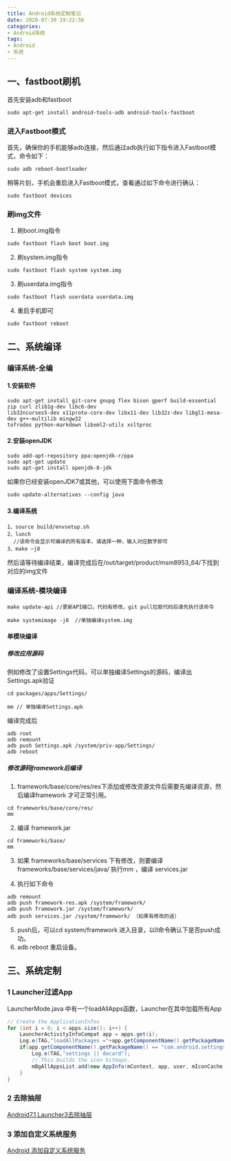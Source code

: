 ```yaml
---
title: Android系统定制笔记
date: 2020-07-30 19:22:56
categories: 
- Android系统
tags:
- Android
- 系统
---
```


## 一、fastboot刷机

首先安装adb和fastboot

`sudo apt-get install android-tools-adb android-tools-fastboot`

### 进入Fastboot模式

首先，确保你的手机能够adb连接，然后通过adb执行如下指令进入Fastboot模式，命令如下：

```
sudo adb reboot-bootloader
```

稍等片刻，手机会重启进入Fastboot模式，查看通过如下命令进行确认：

```
sudo fastboot devices
```

### 刷img文件

1. 刷boot.img指令

```
sudo fastboot flash boot boot.img
```

2. 刷system.img指令

```
sudo fastboot flash system system.img
```

3. 刷userdata.img指令

```
sudo fastboot flash userdata userdata.img
```

4. 重启手机即可

```
sudo fastboot reboot
```

## 二、系统编译

### 编译系统-全编

#### 1.安装软件

```
sudo apt-get install git-core gnupg flex bison gperf build-essential zip curl zlib1g-dev libc6-dev
lib32ncurses5-dev x11proto-core-dev libx11-dev lib32z-dev libgl1-mesa-dev g++-multilib mingw32
tofrodos python-markdown libxml2-utils xsltproc
```

#### 2.安装openJDK

```
sudo add-apt-repository ppa:openjdk-r/ppa 
sudo apt-get update
sudo apt-get install openjdk-8-jdk 
```

如果你已经安装openJDK7或其他，可以使用下面命令修改

```
sudo update-alternatives --config java 
```

#### 3.编译系统

```
1、source build/envsetup.sh
2、lunch
  //该命令会显示可编译的所有版本，请选择一种，输入对应数字即可
3、make –j8
```

然后请等待编译结束，编译完成后在/out/target/product/msm8953_64/下找到对应的img文件

### 编译系统-模块编译

```
make update-api //更新API接口，代码有修改，git pull拉取代码后请先执行该命令

make systemimage -j8  //单独编译system.img 
```

#### 单模块编译

##### 修改应用源码

例如修改了设置Settings代码，可以单独编译Settings的源码，编译出Settings.apk验证

```
cd packages/apps/Settings/

mm // 单独编译Settings.apk

```

编译完成后 

```
adb root
adb remount
adb push Settings.apk /system/priv-app/Settings/
adb reboot
```

#####  修改源码framework后编译

1. framework/base/core/res/res下添加或修改资源文件后需要先编译资源，然后编译framework 才可正常引用。

```
cd frameworks/base/core/res/ 
mm
```

2. 编译 framework.jar 

```
cd frameworks/base/ 
mm 
```

3. 如果 frameworks/base/services 下有修改，则要编译frameworks/base/services/java/ 执行mm ，编译 services.jar

4. 执行如下命令

```
adb remount
adb push framework-res.apk /system/framework/
adb push framework.jar /system/framework/
adb push services.jar /system/framework/ （如果有修改的话）
```

5. push后，可以cd system/framework 进入目录，以ll命令确认下是否push成功。
6. adb reboot 重启设备。

## 三、系统定制

### 1 Launcher过滤App

LauncherMode.java 中有一个loadAllApps函数，Launcher在其中加载所有App

```java
// Create the ApplicationInfos
for (int i = 0; i < apps.size(); i++) {
    LauncherActivityInfoCompat app = apps.get(i);
    Log.e(TAG,"loadAllPackages ="+app.getComponentName().getPackageName());
    if(app.getComponentName().getPackageName() == "com.android.settings" || app.getComponentName().getPackageName().contains("decard")){
        Log.e(TAG,"settings || decard");
        // This builds the icon bitmaps.
        mBgAllAppsList.add(new AppInfo(mContext, app, user, mIconCache, quietMode));
    }
}
```

### 2 去除抽屉

[Android7.1 Launcher3去除抽屉](https://david1840.github.io/2020/08/07/Android7-1-Launcher3%E5%8E%BB%E9%99%A4%E6%8A%BD%E5%B1%89/)

### 3 添加自定义系统服务

[ Android 添加自定义系统服务](https://david1840.github.io/2020/08/07/Android-%E6%B7%BB%E5%8A%A0%E8%87%AA%E5%AE%9A%E4%B9%89%E7%B3%BB%E7%BB%9F%E6%9C%8D%E5%8A%A1/)

